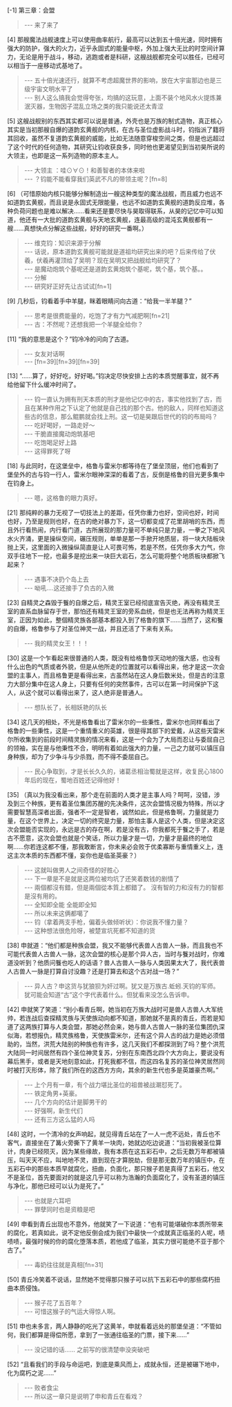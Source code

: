 
[-1] 第三章：会盟
>--- 来了来了<br>

[4] 那艘魔法战舰速度上可以使用曲率航行，最高可以达到五十倍光速，同时拥有强大的防护，强大的火力，近乎永固式的能量中枢，外加上强大无比的时空间计算力，无论是用于战斗，移动，逃跑或者是科研，这艘战舰都完全可以胜任，已经可以相当于一座移动式基地了。
>--- 五十倍光速还行，就算不考虑超魔世界的影响，放在大宇宙那边也是三级宇宙文明水平了<br>
>--- 别人这么搞我会觉得夸张，均搞的这玩意，上面不装个地风水火提炼兼泯灭器，生物因子混乱立场之类的我只能说还太青涩<br>

[5] 这艘战舰别的东西其实都可以说是普通，外壳也是万族的制式造物，真正核心其实是当初那艘自爆的道韵玄黄舰的内核，在古与圣位虚影战斗时，钧指派了籍将其回收，虽然不复道韵玄黄舰的威能，比如无法随意穿梭空间之类，但是也远超过了这个时代的任何造物，其研究让钧收获良多，同时他也更渴望见到当初昊所说的大领主，也即是这一系列造物的原本主人。
>--- 大领主 ：哇⊙∀⊙！和善智者的本体来啦<br>
>--- ？钧能不能看穿我们英武不凡的带领主呢？[fn=8]<br>

[6] （可惜原始内核只能够分解制造出一艘这种类型的魔法战舰，而且威力也远不如道韵玄黄舰，而且说是永固式无限能量，也远不如道韵玄黄舰的道韵反应堆，各种负荷问题也是难以解决……看来还是要尽快与昊取得联系，从昊的记忆中可以知道，他还有一大批的道韵玄黄舰与天地玄黄舰，连最高级的混沌玄黄舰都有一艘……真想快点分解这些战舰，好好的研究一番啊。）
>--- 维克钧：知识来源于分解<br>
>--- 话说，原本道韵玄黄舰可能就是道祖均研究出来的吧？后来传给了伏羲，伏羲再灌顶给了吴明？现在吴明又把战舰给均研究了？<br>
>--- 是魔动炮筑个基呢还是道韵玄黄炮筑个基呢，筑个基，筑个基。。<br>
>--- 分解<br>
>--- 研究好正好先让古试试[fn=1]<br>

[9] 几秒后，钧看着手中羊腿，眯着眼睛问向古道：“给我一半羊腿？”
>--- 思考是很费能量的，吃饱了才有力气减肥啊[fn=21]<br>
>--- 古：不然呢？还想我把一个羊腿全给你？<br>

[11] “我的意思是这个？”钧冷冷的问向了古道。
>--- 女友对话啊<br>
>--- [fn=39][fn=39][fn=39]<br>

[13] “……算了，好好吃，好好喝。”钧决定尽快安排上古的本质觉醒事宜，就不再给他留下什么缓冲时间了。
>--- 钧一直认为拥有刑天本质的刑才是他记忆中的古，事实他找到了古，而且在某种作用之下认定了他就是自己找的那个古。他的敌人，同样也知道这些古的信息，那么鲲鹏就会找上刑。这一切是昊跟后世代的钧的布局吗？<br>
>--- 吃好喝好，一路走好～<br>
>--- 干脆直接魔动炮筑基吧<br>
>--- 吃饱喝足好上路<br>
>--- 这得罪死了呀<br>

[18] 与此同时，在这堡垒中，格鲁与雷米尔都等待在了堡垒顶层，他们也看到了堡垒外的古与钧一行人，雷米尔眼神深深的看着了古，反倒是格鲁的目光更多集中在钧身上。
>--- 嗯，这格鲁的眼力真好。<br>

[21] 那纯粹的暴力无视了一切技法上的差距，任凭你重力也好，空间也好，时间也好，乃至是规则也好，在古的绝对暴力下，这一切都变成了花里胡哨的东西，而且外行看热闹，内行看门道，古所展现的那力量可不单纯只是力量，一拳之下地风水火齐涌，更是操纵空间，碾压规则，单单是那一手掀开地质层，将一块大陆板块抛上天，这里面的入微操纵简直是让人可畏可怖，若是不然，任凭你多大力气，你双手往地下一挖，也最多是挖出来一块巨大岩石，怎么可能将整个地质板块都掀飞起来？
>--- 遇事不决扔个岛上去<br>
>--- 呦吼….这还接手了负古的入微<br>

[23] 自精灵之森毁于餮的自爆之后，精灵王室已经彻底宣告灭绝，再没有精灵王室的直系血脉留存于世，那怕还有精灵王室的旁系血统，但是也无法再称为精灵王室，正因为如此，整個精灵族各部基本都投入到了格鲁的旗下……当然了，这和餮的自爆，格鲁参与了对圣位神灵一战，并且还活了下来有关系。
>--- 我的精灵女王！！！<br>

[30] 这是一个乍看起来很普通的人类，既没有给格鲁惊天动地的强大感，也没有什么出色的气质或者外貌，但是从他所走的位置就可以看得出来，他才是这一次会盟的主事人，而且格鲁更是看得出来，古虽然站在这人身后数米处，但是古的注意力大部分集中在这人身上，只要有任何的突然事件，古可以在第一时间保护下这人，从这个就可以看得出来了，这人绝非是普通人。
>--- 想队长了，长相妖艳的队长<br>

[34] 这几天的相处，不光是格鲁看出了雷米尔的一些秉性，雷米尔也同样看出了格鲁的一些秉性，这是一个重情重义的英雄，很是得其部下的爱戴，从这些天雷米尔所收集到的前段时间精灵族的情况来看，这是一个会为了大局而忍让与委屈自己的领袖，实在是与他秉性不合，明明有着如此强大的力量，一己之力就可以镇压自身种族，却为了少争斗与少杀戮，而不得不委屈自己。
>--- 民心争取到，才是长长久久的，诸葛丞相治蜀就是这样，收复民心1800年后的现在，蜀地百姓还记得他好！<br>

[35] （真以为我没看出来，那个走在前面的人类才是主事人吗？呵呵，没错，涉及到三个种族，更有着圣位集团苏醒的先决条件，这次会盟情况极为特殊，所以才需要智慧高深者出面，强者不一定是智者，诚然如此，但是格鲁啊，力量就是力量，在这个世界上，决定一切的终究是力量，那怕主事人是这个人类，但是决定这次会盟能否实现的，永远是古的存在啊，若是没有古，你我都死于餮之手了，若是古不愿意，这次会盟也就是个笑话，所以力量才是一切，力量才是最终的地位啊……你若连这都不懂，那我敢断言，你未来必会败于优柔寡断与重情重义上，连这主次本质的东西都不懂，妄你也是临圣英豪？）
>--- 这就叫做男人之间奇怪的好胜心<br>
>--- 下一章是不是就是这两位被均坑了还笑着数钱的剧情了<br>
>--- 兩個都沒有錯，但是兩個從本質上都錯了。
沒有智的力和沒有力的智都是沒有用的。<br>
>--- 全知即全能
全能即全知<br>
>--- 所以未来这俩都噶了<br>
>--- 钧（拿着两支手枪，偏着头做倾听状）：你说我不懂力量？<br>
>--- 这种想法很危险呀，被楚宣坑死都不知道的货<br>

[38] 申就道：“他们都是种族会盟，我又不能够代表兽人古兽人一脉，而且我也不可能代表兽人古兽人一脉，这次会盟的核心是那个异人古，当时与餮对战时，你难道没听到？他质问餮也吃人的话语？兽人古兽人一脉与人类因果太大了，我代表兽人古兽人一脉是打算自讨没趣？还是打算去和这个古对战一场？”
>--- 异人古？申这货与犹狼狈为奸过啊。犹又是万族古.蚯蚓.天钧的军师。犹可能会知道“古”这个字代表着什么。但犹看来没怎么告诉申。<br>

[42] 申就笑了笑道：“别小看青丘啊，她当初在万族大战时可是兽人古兽人大军统帅，若连战后查探精灵族与天使族动向都不知道，那她就不是真的青丘，而若是知道了这两族打算与人类会盟，那她必然会来，她与兽人古兽人一脉的圣位集团仇深似海，若想报仇，精灵族格鲁，天使族雷米尔，还有这个异人古的战力是她必须借助的，当然，洪荒大陆别的种族也有许多，这几天我们不都探测到了吗？整个洪荒大陆同一时间居然有四个圣位神灵复苏，分别在东南西北四个大方向上，要说没有幕后黑手，或者是天地刻意如此，打死我都不信，而这四名复苏的圣位神灵居然同时被打灭形体，除了我们所在的这西方方向，其余的新生代也多是英雄豪杰啊。”
>--- 上个月有一章，有个战力堪比圣位的祖兽被战潮怼死了。<br>
>--- 铁定角男+英豪。<br>
>--- 几个方向的估计是脚男干的<br>
>--- 好强啊，新生代们<br>
>--- 还有三方这么猛的人吗<br>

[48] 这时，一个清冷的女声响起，就见得青丘站在了一人一虎不远处，青丘也不客气，直接坐在了篝火旁撕下了黄羊一块肉，她就边吃边说道：“当初我被圣位算计，肉身已经陨灭，因为某些缘故，我有本质在这五彩石中，之后无数万年都被镇压，叫天天不应，叫地地不灵，直到现在才算脱劫，但是那无数万年的镇压中，在五彩石中的那些本质早就腐化，扭曲，负面化，那只猴子若是真得了五彩石，他又不是圣位，首先要面对的就是这几乎可以称为浩瀚的负面腐化了，没有圣道的镇压与净化，那他已经可以认为是死了。”
>--- 也就是六耳吧<br>
>--- 罪孽同时也是资粮是吧<br>

[49] 申看到青丘出现也不意外，他就笑了一下说道：“也有可能堪破你本质所带来的腐化，若真如此，说不定他反倒会成为我们中最快一个成就真正临圣的人呢，啧啧啧，最强时候的你的腐化堕落本质，若他成了临圣，其实力很可能绝不亚于那个古了。”
>--- 毒奶往往就是真相[fn=31]<br>

[50] 青丘冷笑着不说话，显然她不觉得那只猴子可以抗下五彩石中的那些腐朽扭曲本质侵蚀。
>--- 猴子花了五百年？<br>
>--- 可惜这猴子的气运大得惊人啊。<br>

[51] 申也未多言，两人静静的吃光了这黄羊，申就看着远处的那堡垒道：“不管如何，我们都算是得偿所愿，拿到了一张通往临圣的门票，接下来……”
>--- 没记错的话…… 之前写的很清楚申没突破吧<br>

[52] “且看我们的手段与命运吧，到底是乘风而上，成就永恒，还是被碾下地中，化为腐朽之泥……”
>--- 败者食尘<br>
>--- 所以这一章只是说明了申和青丘在看戏？<br>
